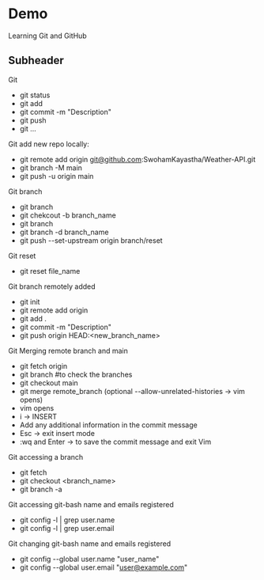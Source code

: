 # Demo
Learning Git and GitHub

## Subheader

Git
- git status
- git add
- git commit -m "Description" 
- git push
- git ...

Git add new repo locally:
- git remote add origin git@github.com:SwohamKayastha/Weather-API.git
- git branch -M main
- git push -u origin main

Git branch
- git branch
- git chekcout -b branch_name
- git branch
- git branch -d branch_name
- git push --set-upstream origin branch/reset

Git reset
- git reset file_name

Git branch remotely added
- git init
- git remote add origin <git-url>
- git add .
- git commit -m "Description"
- git push origin HEAD:<new_branch_name>

Git Merging remote branch and main
- git fetch origin
- git branch                            #to check the branches
- git checkout main
- git merge remote_branch (optional --allow-unrelated-histories -> vim opens)
- vim opens
- i -> INSERT
- Add any additional information in the commit message
- Esc -> exit insert mode
- :wq and Enter -> to save the commit message and exit Vim

Git accessing a branch
- git fetch
- git checkout <branch_name>
- git branch -a

Git accessing git-bash name and emails registered
- git config -l | grep user.name
- git config -l | grep user.email

Git changing git-bash name and emails registered
- git config --global user.name "user_name"
- git config --global user.email "user@example.com"
